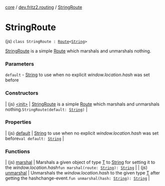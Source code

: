 [core](../../index.md) / [dev.fritz2.routing](../index.md) / [StringRoute](./index.md)

# StringRoute

(js) `class StringRoute : `[`Route`](../-route/index.md)`<`[`String`](https://kotlinlang.org/api/latest/jvm/stdlib/kotlin/-string/index.html)`>`

[StringRoute](./index.md) is a simple [Route](../-route/index.md) which
marshals and unmarshals nothing.

### Parameters

`default` - [String](https://kotlinlang.org/api/latest/jvm/stdlib/kotlin/-string/index.html) to use when no explicit *window.location.hash* was set before

### Constructors

| (js) [&lt;init&gt;](-init-.md) | [StringRoute](./index.md) is a simple [Route](../-route/index.md) which marshals and unmarshals nothing.`StringRoute(default: `[`String`](https://kotlinlang.org/api/latest/jvm/stdlib/kotlin/-string/index.html)`)` |

### Properties

| (js) [default](default.md) | [String](https://kotlinlang.org/api/latest/jvm/stdlib/kotlin/-string/index.html) to use when no explicit *window.location.hash* was set before`val default: `[`String`](https://kotlinlang.org/api/latest/jvm/stdlib/kotlin/-string/index.html) |

### Functions

| (js) [marshal](marshal.md) | Marshals a given object of type [T](../-route/index.md#T) to [String](https://kotlinlang.org/api/latest/jvm/stdlib/kotlin/-string/index.html) for setting it to the *window.location.hash*`fun marshal(route: `[`String`](https://kotlinlang.org/api/latest/jvm/stdlib/kotlin/-string/index.html)`): `[`String`](https://kotlinlang.org/api/latest/jvm/stdlib/kotlin/-string/index.html) |
| (js) [unmarshal](unmarshal.md) | Unmarshals the *window.location.hash* to the given type [T](../-route/index.md#T) after getting the hashchange-event.`fun unmarshal(hash: `[`String`](https://kotlinlang.org/api/latest/jvm/stdlib/kotlin/-string/index.html)`): `[`String`](https://kotlinlang.org/api/latest/jvm/stdlib/kotlin/-string/index.html) |


